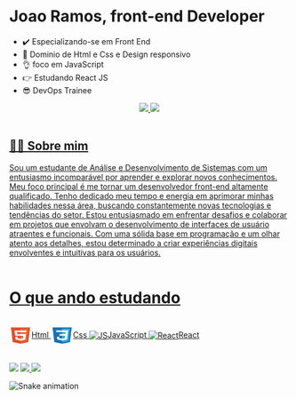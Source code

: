<h1>Joao Ramos, front-end Developer</h1>

-  ✔️ Especializando-se em Front End
-  📜 Dominio de Html e Css e Design responsivo
-  👌 foco em JavaScript
-  👉 Estudando React JS
-  😎 DevOps Trainee

<div align="center">
  
  <a href="https://github.com/JoaoHero">
  <img height="180em" src="https://github-readme-stats.vercel.app/api?username=joaoHero&show_icons=true&theme=cobalt&include_all_commits=true&count_private=true"/>
  <img height="180em" src="https://github-readme-stats.vercel.app/api/top-langs/?username=JoaoHero&layout=compact&langs_count=7&theme=cobalt"/>
    
</div>
  
   <div style="display: inline_block"><br>
    <h2>👨‍🎓 Sobre mim</h2>
   <span>Sou um estudante de Análise e Desenvolvimento de Sistemas com um entusiasmo incomparável por aprender e explorar novos conhecimentos. Meu foco principal é me tornar um desenvolvedor front-end altamente      qualificado. Tenho dedicado meu tempo e energia em aprimorar minhas habilidades nessa área, buscando constantemente novas tecnologias e tendências do setor. Estou entusiasmado em enfrentar desafios e colaborar em projetos que envolvam o desenvolvimento de interfaces de usuário atraentes e funcionais. Com uma sólida base em programação e um olhar atento aos detalhes, estou determinado a criar experiências digitais envolventes e intuitivas para os usuários.</span>    
     
</div>
  
 <div style="display: inline_block"><br>
    <h1>O que ando estudando</h1>
   <br>
  <img align="center" alt="HTML" height="30" width="40" src="https://raw.githubusercontent.com/devicons/devicon/master/icons/html5/html5-original.svg">Html
  <img align="center" alt="CSS" height="30" width="40" src="https://raw.githubusercontent.com/devicons/devicon/master/icons/css3/css3-original.svg">Css
  <img align="center" alt="JS" height="30" width="40" src="https://cdn.jsdelivr.net/gh/devicons/devicon/icons/javascript/javascript-original.svg">JavaScript
  <img align="center" alt="React" height="30" width="40" src="https://cdn.jsdelivr.net/gh/devicons/devicon/icons/react/react-original.svg" />React
   <i class="devicon-mysql-plain-wordmark"></i>
</div>
  <br>
  <br>
  <div> 
  <a href="https://instagram.com/joao_heroo" target="_blank"><img src="https://img.shields.io/badge/-Instagram-%23E4405F?style=for-the-badge&logo=instagram&logoColor=white" target="_blank"></a>
  <a href = "https://www.facebook.com/joaovitor.silvaramos.7"><img src="https://img.shields.io/badge/Facebook-1877F2?style=for-the-badge&logo=facebook&logoColor=white">
  <a href = "https://www.linkedin.com/in/joao-vitor-r-8b4486112/"><img src="https://img.shields.io/badge/-LinkedIn-%230077B5?style=for-the-badge&logo=linkedin&logoColor=white" target="_blank"></a> 
 
  ![Snake animation](https://github.com/JoaoHero/JoaoHero/blob/output/github-contribution-grid-snake.svg)
 
</div>

